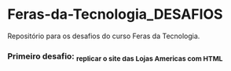 # Feras-da-Tecnologia_DESAFIOS
Repositório para os desafios do curso Feras da Tecnologia.

### Primeiro desafio: <sub>replicar o site das Lojas Americas com HTML</sub>
